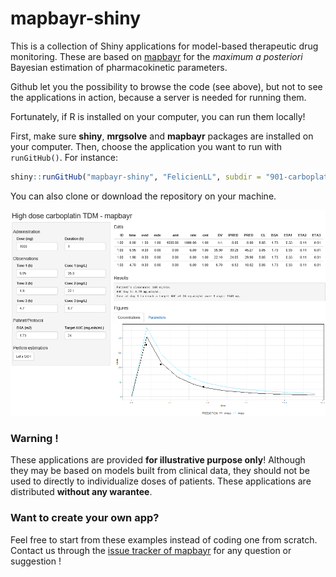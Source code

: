 
# mapbayr-shiny

<!-- badges: start -->
<!-- badges: end -->

This is a collection of Shiny applications for model-based therapeutic drug monitoring. These are based on [mapbayr](https://github.com/FelicienLL/mapbayr) for the *maximum a posteriori* Bayesian estimation of pharmacokinetic parameters.

Github let you the possibility to browse the code (see above), but not to see the applications in action, because a server is needed for running them. 

Fortunately, if R is installed on your computer, you can run them locally! 

First, make sure **shiny**, **mrgsolve** and **mapbayr** packages are installed on your computer.
Then, choose the application you want to run with `runGitHub()`. For instance: 
```r
shiny::runGitHub("mapbayr-shiny", "FelicienLL", subdir = "901-carboplatin", ref = "main")
```

You can also clone or download the repository on your machine.

![Screenshot](appshiny_901.png)<!-- -->


### Warning !

These applications are provided **for illustrative purpose only**! Although they may be based on models built from clinical data, they should not be used to directly to individualize doses of patients. These applications are distributed **without any warantee**.

### Want to create your own app?
Feel free to start from these examples instead of coding one from scratch. Contact us through the [issue tracker of mapbayr](https://github.com/FelicienLL/mapbayr/issues) for any question or suggestion !